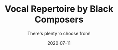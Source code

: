 ---
title: Vocal Repertoire by Black Composers
subtitle: There's plenty to choose from!
layout: default
tags: repertoire
modal-id: 3
date: 2020-07-11
img: 11JULY_larger.jpg
thumbnail: 11JULY_smaller.jpg
alt: image-alt
description: In light of recent events, there is a need to adjust the amount of music that gets represented in vocal recitals. This is a list of vocal works by Black composers. These are merely my own findings (endless google searches) and this list can only grow—please contact me if I am missing more obvious repertoire!
post_content: >
  Photo credit: <a href="https://unsplash.com/photos/hIgeoQjS_iE"> Online Marketing. </a><br><br>
  
  <i>There is plenty to choose from!</i> <br><br>

  <b>CONTEMPORARY COMPOSERS:</b> <br>
  <ul>
  <li><a href="https://www.anthonyrgreen.com/works">Antony R. Green</a> has works for various instrumental combinations and voice (it’s easier to find by pressing  ctrl+F and type “voice”). </li><br><br>

  <li>Daniel Bernard Roumain has some available vocal works, available for sale <a href="https://www.subitomusic.com/composers/highlights/daniel-bernard-roumain-dbr/daniel-bernard-roumain-dbr-works/#10">here</a>. Daniel’s website doesn’t list vocal works but there are many <a href="https://www.danielroumain.com/projects">thers projects</a> that are worth checking out! </li><br><br>

  <li>Jeffrey Mumford has very exciting vocal music listed on his <a href="http://www.jeffreymumford.com/p/works-and-first-performances-ii.html">website</a>. </li><br><br>

  <li><a href="https://www.jessiemontgomery.com/works">Jessie Montgomery</a> has works for both SATB and solo singers. </li><br><br>

  <li>Johnathan Bailey Holland has an extensive <a href="http://www.jonathanbaileyholland.com/vocal-music">list of vocal works</a> for choir and solo voice, including pieces for high/medium/low voices. </li><br><br>

  <li>Pamela Z is for the electronic enthusiasts (such as myself). Check out <a href="http://www.pamelaz.com/concerts.html">her website</a> which has audio samples of vocal works. </li><br><br>
  </ul>
  <b>CLASSICAL COMPOSERS:</b> <br><br>
  <ul>
  <li><a href="https://en.wikipedia.org/wiki/Florence_Price">Florence Price</a> has many works for solo voice and piano! </li><br><br>

  <li><a href="https://en.wikipedia.org/wiki/Chevalier_de_Saint-Georges">Joseph Bologne, Chevalier de Saint-Georges</a> composed a few operas. Check out <a href="https://www.youtube.com/watch?v=9BuFN9GR0oU"><i>L'autre jour a l'ombrage</i></a> (the YouTube title is misleading: the piece is by Bologne and not by Patrice Michaels—this is the singer). </li> <br><br>

  <li><a href="https://en.wikipedia.org/wiki/Samuel_Coleridge-Taylor">Samuel Coleridge-Taylor</a> wrote a few operas. His <a href="http://ks4.imslp.net/files/imglnks/usimg/8/84/IMSLP07288-Coleridge-Taylor_-_24_Negro_Melodies_(piano).pdf">24 songs for voice and piano</a> can easily be adapted for voice and piano. <br><br><br>

  <li><a href="https://en.wikipedia.org/wiki/Scott_Joplin">Scott Joplin</a> composed the opera <a href="https://imslp.org/wiki/Treemonisha_(Joplin,_Scott)"><i>Treemonisha</i></a>. </li><br><br>

  <li><a href="https://en.wikipedia.org/wiki/William_Grant_Still">William Grant Still</a> composed 9 operas and two are linked in Wikipedia: <a href="https://en.wikipedia.org/wiki/Troubled_Island"><i>Troubled Island</i></a> and <a href="https://en.wikipedia.org/wiki/A_Bayou_Legend"><i>A Bayou Legend</i></a>. Check this performance by <a href="https://www.youtube.com/watch?v=fhZyJCambnA">Randye Jones</a>. </li><br><br></ul>

  Let me know if you have any questions or comments by emailing me at: tania.nazare@gmail.com <br><br>
  Hope you enjoyed this post and keep practising!<br>
  Stay healthy!
---